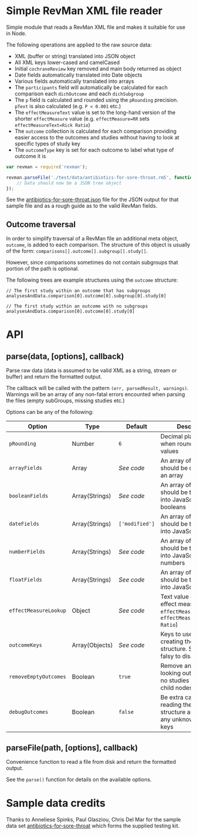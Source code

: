 Simple RevMan XML file reader
=============================
Simple module that reads a RevMan XML file and makes it suitable for use in Node.

The following operations are applied to the raw source data:

* XML (buffer or string) translated into JSON object
* All XML keys lower-cased and camelCased
* Initial `cochraneReview` key removed and main body returned as object
* Date fields automatically translated into Date objects
* Various fields automatically translated into arrays
* The `participants` field will automatically be calculated for each comparison each `dichOutcome` and each `dichSubgroup`
* The `p` field is calculated and rounded using the `pRounding` precision. `pText` is also calculated (e.g. `P < 0.001` etc.)
* The `effectMeasureText` value is set to the long-hand version of the shorter `effectMeasure` value (e.g. `effectMeasure=RR` sets `effectMeasureText=Rick Ratio`)
* The `outcome` collection is calculated for each comparison providing easier access to the outcomes and studies without having to look at specific types of study key
* The `outcomeType` key is set for each outcome to label what type of outcome it is


```javascript
var revman = require('revman');

revman.parseFile('./test/data/antibiotics-for-sore-throat.rm5', function(err, res, warnings) {
	// Data should now be a JSON tree object
});
```

See the [antibiotics-for-sore-throat.json](test/data/antibiotics-for-sore-throat.json) file for the JSON output for that sample file and as a rough guide as to the valid RevMan fields.


Outcome traversal
-----------------
In order to simplify traversal of a RevMan file an additional meta object, `outcome`, is added to each comparison. The structure of this object is usually of the form: `comparisons[].outcome[].subgroup[].study[]`.

However, since comparisons sometimes do not contain subgroups that portion of the path is optional.

The following trees are example structures using the `outcome` structure:

```
// The first study within an outcome that has subgroups
analysesAndData.comparison[0].outcome[0].subgroup[0].study[0]

// The first study within an outcome with no subgroups
analysesAndData.comparison[0].outcome[0].study[0]
```


API
===

parse(data, [options], callback)
------------------------------
Parse raw data (data is assumed to be valid XML as a string, stream or buffer) and return the formatted output.

The callback will be called with the pattern `(err, parsedResult, warnings)`. Warnings will be an array of any non-fatal errors encounted when parsing the files (empty subGroups, missing studies etc.)

Options can be any of the following:

| Option                | Type           | Default        | Description                                                                                           |
|-----------------------|----------------|----------------|-------------------------------------------------------------------------------------------------------|
| `pRounding`           | Number         | `6`            | Decimal place precision when rounding P values                                                        |
| `arrayFields`         | Array          | *See code*     | An array of fields that should be coerced into an array                                               |
| `booleanFields`       | Array(Strings) | *See code*     | An array of fields that should be translated into JavaScript booleans                                 |
| `dateFields`          | Array(Strings) | `['modified']` | An array of fields that should be translated into JavaScript dates                                    |
| `numberFields`        | Array(Strings) | *See code*     | An array of fields that should be translated into JavaScript numbers                                  |
| `floatFields`         | Array(Strings) | *See code*     | An array of fields that should be translated into JavaScript floats                                   |
| `effectMeasureLookup` | Object         | *See code*     | Text value of shorthand effect measures (e.g. `effectMeasure=RR` sets `effectMeasureText=Rick Ratio`) |
| `outcomeKeys`         | Array(Objects) | *See code*     | Keys to use when creating the `outcome` structure. Set this to falsy to disable                       |
| `removeEmptyOutcomes` | Boolean        | `true`         | Remove any invalid looking outcomes with no studies or subgroup child nodes                           |
| `debugOutcomes`       | Boolean        | `false`        | Be extra careful reading the comparison structure and warn on any unknown `*Outcome` keys             |


parseFile(path, [options], callback)
------------------------------------
Convenience function to read a file from disk and return the formatted output.

See the `parse()` function for details on the available options.


Sample data credits
===================
Thanks to Anneliese Spinks, Paul Glasziou, Chris Del Mar for the sample data set [antibiotics-for-sore-throat](test/data/antibiotics-for-sore-throat.rm5) which forms the supplied testing kit.

